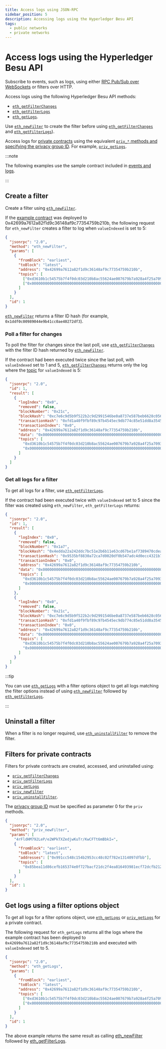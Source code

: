 ```yaml
---
title: Access logs using JSON-RPC
sidebar_position: 5
description: Accessing logs using the Hyperledger Besu API
tags:
  - public networks
  - private networks
---
```


# Access logs using the Hyperledger Besu API

Subscribe to events, such as logs, using either [RPC Pub/Sub over WebSockets](rpc-pubsub.md) or filters over HTTP.

Access logs using the following Hyperledger Besu API methods:

- [`eth_getFilterChanges`](../../reference/api/index.md#eth_getfilterchanges)
- [`eth_getFilterLogs`](../../reference/api/index.md#eth_getfilterlogs)
- [`eth_getLogs`](../../reference/api/index.md#eth_getlogs).

Use [`eth_newFilter`](../../reference/api/index.md#eth_newfilter) to create the filter before using [`eth_getFilterChanges`](../../reference/api/index.md#eth_getfilterchanges) and [`eth_getFilterLogs`](../../reference/api/index.md#eth_getfilterlogs)).

Access logs for [private contracts](../../../private-networks/concepts/privacy/index.md) using the equivalent [`priv_*` methods and specifying the privacy group ID](#filters-for-private-contracts). For example, [`priv_getLogs`](../../reference/api/index.md#priv_getlogs).

:::note

The following examples use the sample contract included in [events and logs](../../concepts/events-and-logs.md).

:::

## Create a filter

Create a filter using [`eth_newFilter`](../../reference/api/index.md#eth_newfilter).

If the [example contract](../../concepts/events-and-logs.md) was deployed to 0x42699a7612a82f1d9c36148af9c77354759b210b, the following request for `eth_newFilter` creates a filter to log when `valueIndexed` is set to 5:

```json
{
  "jsonrpc": "2.0",
  "method": "eth_newFilter",
  "params": [
    {
      "fromBlock": "earliest",
      "toBlock": "latest",
      "address": "0x42699a7612a82f1d9c36148af9c77354759b210b",
      "topics": [
        ["0xd3610b1c54575b7f4f0dc03d210b8ac55624ae007679b7a928a4f25a709331a8"],
        ["0x0000000000000000000000000000000000000000000000000000000000000005"]
      ]
    }
  ],
  "id": 1
}
```

[`eth_newFilter`](../../reference/api/index.md#eth_newfilter) returns a filter ID hash (for example, `0x1ddf0c00989044e9b41cc0ae40272df3`).

### Poll a filter for changes

To poll the filter for changes since the last poll, use [`eth_getFilterChanges`](../../reference/api/index.md#eth_getfilterchanges) with the filter ID hash returned by [`eth_newFilter`](../../reference/api/index.md#eth_newfilter).

If the contract had been executed twice since the last poll, with `valueIndexed` set to 1 and 5, [`eth_getFilterChanges`](../../reference/api/index.md#eth_getfilterchanges) returns only the log where the [topic](../../concepts/events-and-logs.md#event-parameters) for `valueIndexed` is 5:

```json
{
  "jsonrpc": "2.0",
  "id": 1,
  "result": [
    {
      "logIndex": "0x0",
      "removed": false,
      "blockNumber": "0x21c",
      "blockHash": "0xc7e6c9d5b9f522b2c9d2991546be0a8737e587beb6628c056f3c327a44b45132",
      "transactionHash": "0xfd1a40f9fbf89c97b4545ec9db774c85e51dd8a3545f969418a22f9cb79417c5",
      "transactionIndex": "0x0",
      "address": "0x42699a7612a82f1d9c36148af9c77354759b210b",
      "data": "0x0000000000000000000000000000000000000000000000000000000000000005",
      "topics": [
        "0xd3610b1c54575b7f4f0dc03d210b8ac55624ae007679b7a928a4f25a709331a8",
        "0x0000000000000000000000000000000000000000000000000000000000000005"
      ]
    }
  ]
}
```

### Get all logs for a filter

To get all logs for a filter, use [`eth_getFilterLogs`](../../reference/api/index.md#eth_getfilterlogs).

If the contract had been executed twice with `valueIndexed` set to 5 since the filter was created using `eth_newFilter`, `eth_getFilterLogs` returns:

```json
{
  "jsonrpc": "2.0",
  "id": 1,
  "result": [
    {
      "logIndex": "0x0",
      "removed": false,
      "blockNumber": "0x1a7",
      "blockHash": "0x4edda22a242ddc7bc51e2b6b11e63cd67be1af7389470cdea9c869768ff75d42",
      "transactionHash": "0x9535bf8830a72ca7d0020df0b547adc4d0ecc4321b7d5b5d6beb1eccee5c0afa",
      "transactionIndex": "0x0",
      "address": "0x42699a7612a82f1d9c36148af9c77354759b210b",
      "data": "0x0000000000000000000000000000000000000000000000000000000000000005",
      "topics": [
        "0xd3610b1c54575b7f4f0dc03d210b8ac55624ae007679b7a928a4f25a709331a8",
        "0x0000000000000000000000000000000000000000000000000000000000000005"
      ]
    },
    {
      "logIndex": "0x0",
      "removed": false,
      "blockNumber": "0x21c",
      "blockHash": "0xc7e6c9d5b9f522b2c9d2991546be0a8737e587beb6628c056f3c327a44b45132",
      "transactionHash": "0xfd1a40f9fbf89c97b4545ec9db774c85e51dd8a3545f969418a22f9cb79417c5",
      "transactionIndex": "0x0",
      "address": "0x42699a7612a82f1d9c36148af9c77354759b210b",
      "data": "0x0000000000000000000000000000000000000000000000000000000000000005",
      "topics": [
        "0xd3610b1c54575b7f4f0dc03d210b8ac55624ae007679b7a928a4f25a709331a8",
        "0x0000000000000000000000000000000000000000000000000000000000000005"
      ]
    }
  ]
}
```

:::tip

You can use [`eth_getLogs`](#get-logs-using-a-filter-options-object) with a filter options object to get all logs matching the filter options instead of using [`eth_newFilter`](../../reference/api/index.md#eth_newfilter) followed by [`eth_getFilterLogs`](../../reference/api/index.md#eth_getfilterlogs).

:::

## Uninstall a filter

When a filter is no longer required, use [`eth_uninstallFilter`](../../reference/api/index.md#eth_uninstallfilter) to remove the filter.

## Filters for private contracts

Filters for private contracts are created, accessed, and uninstalled using:

- [`priv_getFilterChanges`](../../reference/api/index.md#priv_getfilterchanges)
- [`priv_getFilterLogs`](../../reference/api/index.md#priv_getfilterlogs)
- [`priv_getLogs`](../../reference/api/index.md#priv_getlogs)
- [`priv_newFilter`](../../reference/api/index.md#priv_newfilter)
- [`priv_uninstallFilter`](../../reference/api/index.md#priv_uninstallfilter).

The [privacy group ID](../../../private-networks/concepts/privacy/index.md) must be specified as parameter 0 for the `priv` methods.

```json
{
  "jsonrpc": "2.0",
  "method": "priv_newFilter",
  "params": [
    "4rFldHM792LeP/e2WPkTXZedjwKuTr/KwCFTt6mBbkI=",
    {
      "fromBlock": "earliest",
      "toBlock": "latest",
      "addresses": ["0x991cc548c154b2953cc48c02f782e1314097dfbb"],
      "topics": [
        "0x85bea11d86cefb165374e0f727bacf21dc2f4ea816493981ecf72dcfb212a410"
      ]
    }
  ],
  "id": 1
}
```

## Get logs using a filter options object

To get all logs for a filter options object, use [`eth_getLogs`](../../reference/api/index.md#eth_getlogs) or [`priv_getLogs`](../../reference/api/index.md#priv_getlogs) for a private contract.

The following request for `eth_getLogs` returns all the logs where the example contract has been deployed to `0x42699a7612a82f1d9c36148af9c77354759b210b` and executed with `valueIndexed` set to 5.

```json
{
  "jsonrpc": "2.0",
  "method": "eth_getLogs",
  "params": [
    {
      "fromBlock": "earliest",
      "toBlock": "latest",
      "address": "0x42699a7612a82f1d9c36148af9c77354759b210b",
      "topics": [
        ["0xd3610b1c54575b7f4f0dc03d210b8ac55624ae007679b7a928a4f25a709331a8"],
        ["0x0000000000000000000000000000000000000000000000000000000000000005"]
      ]
    }
  ],
  "id": 1
}
```

The above example returns the same result as calling [eth_newFilter](#creating-a-filter) followed by [eth_getFilterLogs](#getting-all-logs-for-a-filter).
